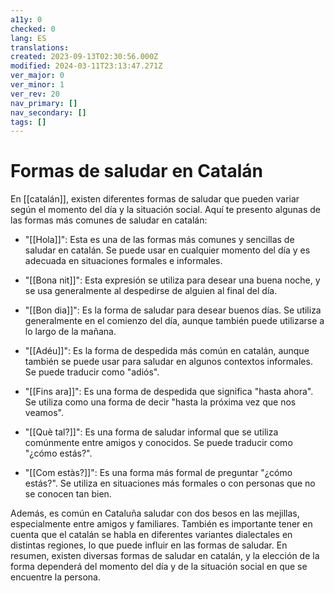 ```yaml
---
a11y: 0
checked: 0
lang: ES
translations: 
created: 2023-09-13T02:30:56.000Z
modified: 2024-03-11T23:13:47.271Z
ver_major: 0
ver_minor: 1
ver_rev: 20
nav_primary: []
nav_secondary: []
tags: []
---
```

# Formas de saludar en Catalán

En [[catalán]], existen diferentes formas de saludar que pueden variar según el momento del día y la situación social. Aquí te presento algunas de las formas más comunes de saludar en catalán:

-   "[[Hola]]": Esta es una de las formas más comunes y sencillas de saludar en catalán. Se puede usar en cualquier momento del día y es adecuada en situaciones formales e informales.
    
-   "[[Bona nit]]": Esta expresión se utiliza para desear una buena noche, y se usa generalmente al despedirse de alguien al final del día.
    
-   "[[Bon dia]]": Es la forma de saludar para desear buenos días. Se utiliza generalmente en el comienzo del día, aunque también puede utilizarse a lo largo de la mañana.
    
-   "[[Adéu]]": Es la forma de despedida más común en catalán, aunque también se puede usar para saludar en algunos contextos informales. Se puede traducir como "adiós".
    
-   "[[Fins ara]]": Es una forma de despedida que significa "hasta ahora". Se utiliza como una forma de decir "hasta la próxima vez que nos veamos".
    
-   "[[Què tal?]]": Es una forma de saludar informal que se utiliza comúnmente entre amigos y conocidos. Se puede traducir como "¿cómo estás?".
    
-   "[[Com estàs?]]": Es una forma más formal de preguntar "¿cómo estás?". Se utiliza en situaciones más formales o con personas que no se conocen tan bien.
    

Además, es común en Cataluña saludar con dos besos en las mejillas, especialmente entre amigos y familiares. También es importante tener en cuenta que el catalán se habla en diferentes variantes dialectales en distintas regiones, lo que puede influir en las formas de saludar. En resumen, existen diversas formas de saludar en catalán, y la elección de la forma dependerá del momento del día y de la situación social en que se encuentre la persona.